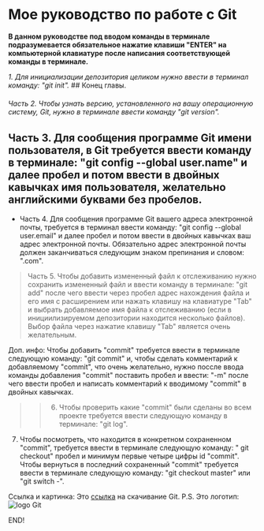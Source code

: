 # Мое руководство по работе с Git
**В данном руководстве под вводом команды в терминале подразумевается обязательное нажатие клавиши "ENTER" на компьютерной клавиатуре после написания соответствующей команды в терминале.**

*1. Для инициализации депозитория целиком нужно ввести в терминал команду: "git init".* ## Конец главы.

###### Часть 2. Чтобы узнать версию, установленного на вашу операционную систему, Git, нужно в терминале ввести команду "git version". 

## Часть 3. Для сообщения программе Git имени пользователя, в Git требуется ввести команду в терминале: "git config --global user.name" и далее пробел и потом ввести в двойных кавычках имя пользователя, желательно английскими буквами без пробелов.

* Часть 4. Для сообщения программе Git вашего адреса электронной почты, требуется в терминал ввести команду: "git config --global user.email" и далее пробел и потом ввести в двойных кавычках ваш адрес электронной почты. Обязательно адрес электронной почты должен заканчиваться следующим знаком препинания и словом: ".com".

> Часть 5. Чтобы добавить измененный файл к отслеживанию нужно сохранить измененный файл и ввести команду в терминале: "git add" после чего ввести через пробел адрес нахождения файла и его имя с расширением или нажать клавишу на клавиатуре "Tab" и выбрать добавляемое имя файла к отслеживанию (если в инициилизируемом депозитории находится несколько файлов). Выбор файла через нажатие клавишу "Tab" является очень желательным.

Доп. инфо: Чтобы добавить "commit" требуется ввести в терминале следующую команду: "git commit" и, чтобы сделать комментарий к добавляемому "commit", что очень желательно, нужно поссле ввода команды добавления "commit" поставить пробел и ввести: "-m" после чего ввести пробел и написать комментарий к вводимому "commit" в двойных кавычках.

>> 6. Чтобы проверить какие "commit" были сделаны во всем проекте требуется ввести следующую команду в терминале: "git log".

7. Чтобы посмотреть, что находится в конкретном сохраненном "commit", требуется ввести в терминале следующую команду: " git checkout" пробел и минимум первые четыре цифры id "commit".
Чтобы вернуться в последний сохраненный "commit" требуется ввести в терминале следующую команду: "git checkout master" или "git switch -".

Ссылка и картинка: Это [ссылка](https://github.com/git-for-windows/git/releases/download/v2.37.1.windows.1/Git-2.37.1-64-bit.exe "the latest (2.37.1) 64-bit version of Git for Windows") на скачивание Git.
P.S.
Это логотип: ![logo Git](https://miro.medium.com/max/1400/1*L1wCPhdvK2guitLVNVCEtw.jpeg)

END!